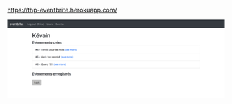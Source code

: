 https://thp-eventbrite.herokuapp.com/

![screenshot](public/thp_eventbrite_screenshot.png?raw=true)
